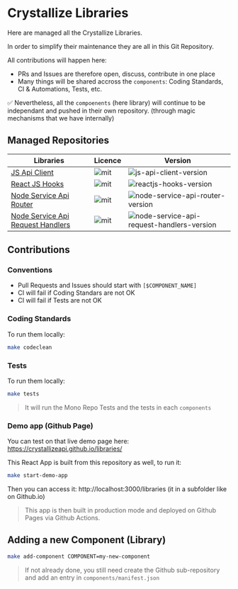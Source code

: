 # Crystallize Libraries

Here are managed all the Crystallize Libraries.

In order to simplify their maintenance they are all in this Git Repository.

All contributions will happen here:

-   PRs and Issues are therefore open, discuss, contribute in one place
-   Many things will be shared accross the `components`: Coding Standards, CI & Automations, Tests, etc.

✅ Nevertheless, all the `compoenents` (here library) will continue to be independant and pushed in their own repository. (through magic mechanisms that we have internally)

## Managed Repositories

| Libraries                                                                                                | Licence | Version                                      |
| -------------------------------------------------------------------------------------------------------- | ------- | -------------------------------------------- |
| [JS Api Client](https://github.com/CrystallizeAPI/js-api-client)                                         | ![mit]  | ![js-api-client-version]                     |
| [React JS Hooks](https://github.com/CrystallizeAPI/reactjs-hooks)                                        | ![mit]  | ![reactjs-hooks-version]                     |
| [Node Service Api Router](https://github.com/CrystallizeAPI/node-service-api-router)                     | ![mit]  | ![node-service-api-router-version]           |
| [Node Service Api Request Handlers](https://github.com/CrystallizeAPI/node-service-api-request-handlers) | ![mit]  | ![node-service-api-request-handlers-version] |

## Contributions

### Conventions

-   Pull Requests and Issues should start with `[$COMPONENT_NAME]`
-   CI will fail if Coding Standars are not OK
-   CI will fail if Tests are not OK

### Coding Standards

To run them locally:

```bash
make codeclean
```

### Tests

To run them locally:

```bash
make tests
```

> It will run the Mono Repo Tests and the tests in each `components`

### Demo app (Github Page)

You can test on that live demo page here: https://crystallizeapi.github.io/libraries/

This React App is built from this repository as well, to run it:

```bash
make start-demo-app
```

Then you can access it: http://localhost:3000/libraries (it in a subfolder like on Github.io)

> This app is then built in production mode and deployed on Github Pages via Github Actions.

## Adding a new Component (Library)

```bash
make add-component COMPONENT=my-new-component
```

> If not already done, you still need create the Github sub-repository and add an entry in `components/manifest.json`

[mit]: https://img.shields.io/badge/license-MIT-green?style=flat-square&labelColor=black
[js-api-client-version]: https://img.shields.io/npm/v/@crystallize/js-api-client?label=version&style=flat-square
[reactjs-hooks-version]: https://img.shields.io/npm/v/@crystallize/reactjs-hooks?label=version&style=flat-square
[node-service-api-router-version]: https://img.shields.io/npm/v/@crystallize/node-service-api-router?label=version&style=flat-square
[node-service-api-request-handlers-version]: https://img.shields.io/npm/v/@crystallize/node-service-api-request-handlers?label=version&style=flat-square
